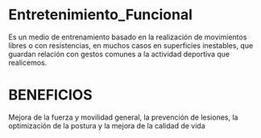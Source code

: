 # Entretenimiento_Funcional
Es un medio de entrenamiento basado en la realización de movimientos libres o con resistencias, en muchos casos en superficies inestables, que guardan relación con gestos comunes a la actividad deportiva que realicemos.
# BENEFICIOS 
Mejora de la fuerza y movilidad general, la prevención de lesiones, la optimización de la postura y la mejora de la calidad de vida
